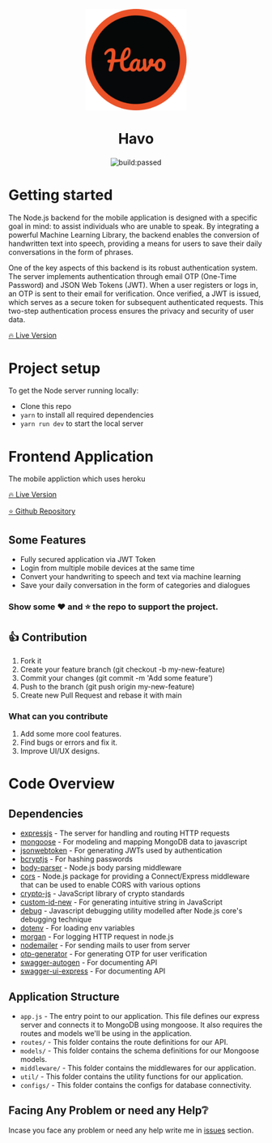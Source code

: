 <p align="center"><img src="./screenshots/0.png" width=200  align="center"></p>
<h1 align="center">Havo</h1>
<p align="center"><img align="center" src="https://api.travis-ci.com/travis-ci/travis-web.svg" alt="build:passed"></p>

# Getting started

The Node.js backend for the mobile application is designed with a specific goal in mind: to assist individuals who are unable to speak. By integrating a powerful Machine Learning Library, the backend enables the conversion of handwritten text into speech, providing a means for users to save their daily conversations in the form of phrases.

One of the key aspects of this backend is its robust authentication system. The server implements authentication through email OTP (One-Time Password) and JSON Web Tokens (JWT). When a user registers or logs in, an OTP is sent to their email for verification. Once verified, a JWT is issued, which serves as a secure token for subsequent authenticated requests. This two-step authentication process ensures the privacy and security of user data.

[🔥 Live Version](https://havo-backend.onrender.com/)

# Project setup

To get the Node server running locally:

- Clone this repo
- `yarn` to install all required dependencies
- `yarn run dev` to start the local server

# Frontend Application

The mobile appliction which uses heroku

[🔥 Live Version](https://github.com/200-DevelopersFound/Havo/blob/main/apk/app.apk?raw=true)

[:star: Github Repository](https://github.com/200-DevelopersFound/Havo)

## Some Features

- Fully secured application via JWT Token
- Login from multiple mobile devices at the same time
- Convert your handwriting to speech and text via machine learning
- Save your daily conversation in the form of categories and dialogues

### Show some :heart: and :star: the repo to support the project.

## 👍 Contribution

1. Fork it
2. Create your feature branch (git checkout -b my-new-feature)
3. Commit your changes (git commit -m 'Add some feature')
4. Push to the branch (git push origin my-new-feature)
5. Create new Pull Request and rebase it with main

### What can you contribute

1. Add some more cool features.
2. Find bugs or errors and fix it.
3. Improve UI/UX designs.

# Code Overview

## Dependencies

- [expressjs](https://github.com/expressjs/express) - The server for handling and routing HTTP requests
- [mongoose](https://github.com/Automattic/mongoose) - For modeling and mapping MongoDB data to javascript
- [jsonwebtoken](https://github.com/auth0/node-jsonwebtoken) - For generating JWTs used by authentication
- [bcryptjs](https://www.npmjs.com/package/bcryptjs) - For hashing passwords
- [body-parser](https://www.npmjs.com/package/body-parser) - Node.js body parsing middleware
- [cors](https://www.npmjs.com/package/cors) - Node.js package for providing a Connect/Express middleware that can be used to enable CORS with various options
- [crypto-js](https://www.npmjs.com/package/crypto-js) - JavaScript library of crypto standards
- [custom-id-new](https://www.npmjs.com/package/custom-id-new) - For generating intuitive string in JavaScript
- [debug](https://www.npmjs.com/package/debug) - Javascript debugging utility modelled after Node.js core's debugging technique
- [dotenv](https://www.npmjs.com/package/dotenv) - For loading env variables
- [morgan](https://www.npmjs.com/package/morgan) - For logging HTTP request in node.js
- [nodemailer](https://www.npmjs.com/package/nodemailer) - For sending mails to user from server
- [otp-generator](https://www.npmjs.com/package/otp-generator) - For generating OTP for user verification
- [swagger-autogen](https://www.npmjs.com/package/swagger-autogen) - For documenting API
- [swagger-ui-express](https://www.npmjs.com/package/swagger-ui-express) - For documenting API

## Application Structure

- `app.js` - The entry point to our application. This file defines our express server and connects it to MongoDB using mongoose. It also requires the routes and models we'll be using in the application.
- `routes/` - This folder contains the route definitions for our API.
- `models/` - This folder contains the schema definitions for our Mongoose models.
- `middleware/` - This folder contains the middlewares for our application.
- `util/` - This folder contains the utility functions for our application.
- `configs/` - This folder contains the configs for database connectivity.

## Facing Any Problem or need any Help:grey_question:

Incase you face any problem or need any help write me in [issues](https://github.com/200-DevelopersFound/Havo-Backend/issues) section.
